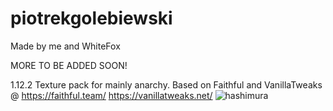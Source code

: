 # piotrekgolebiewski
Made by me and WhiteFox

MORE TO BE ADDED SOON!

1.12.2 Texture pack for mainly anarchy.
Based on Faithful and VanillaTweaks @ https://faithful.team/ https://vanillatweaks.net/
![hashimura](https://user-images.githubusercontent.com/95892564/147395566-ec21feb0-73d5-4e47-86ef-911835a383a9.png)
